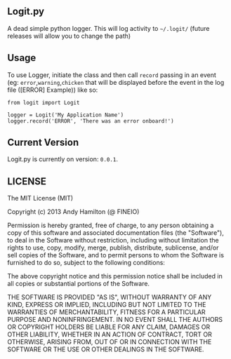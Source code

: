Logit.py
-------------

A dead simple python logger. This will log activity to `~/.logit/` (future releases will allow you to change the path)

Usage
-------------
To use Logger, initiate the class and then call `record` passing in an event (eg: `error`,`warning`,`chicken` that will be displayed before the event in the log file ([ERROR] Example)) like so:

	from logit import Logit

	logger = Logit('My Application Name')
	logger.record('ERROR', 'There was an error onboard!')

Current Version
----------------
Logit.py is currently on version: `0.0.1`.

LICENSE
----------------
The MIT License (MIT)

Copyright (c) 2013 Andy Hamilton (@ FINEIO)

Permission is hereby granted, free of charge, to any person obtaining a copy
of this software and associated documentation files (the "Software"), to deal
in the Software without restriction, including without limitation the rights
to use, copy, modify, merge, publish, distribute, sublicense, and/or sell
copies of the Software, and to permit persons to whom the Software is
furnished to do so, subject to the following conditions:

The above copyright notice and this permission notice shall be included in
all copies or substantial portions of the Software.

THE SOFTWARE IS PROVIDED "AS IS", WITHOUT WARRANTY OF ANY KIND, EXPRESS OR
IMPLIED, INCLUDING BUT NOT LIMITED TO THE WARRANTIES OF MERCHANTABILITY,
FITNESS FOR A PARTICULAR PURPOSE AND NONINFRINGEMENT. IN NO EVENT SHALL THE
AUTHORS OR COPYRIGHT HOLDERS BE LIABLE FOR ANY CLAIM, DAMAGES OR OTHER
LIABILITY, WHETHER IN AN ACTION OF CONTRACT, TORT OR OTHERWISE, ARISING FROM,
OUT OF OR IN CONNECTION WITH THE SOFTWARE OR THE USE OR OTHER DEALINGS IN
THE SOFTWARE.